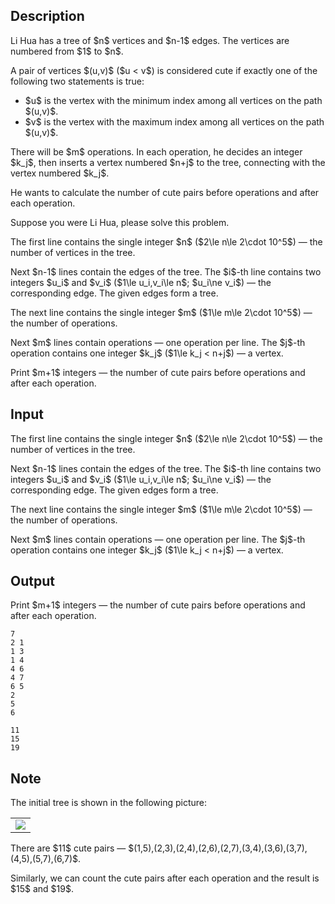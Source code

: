 ## Description

<div><p>Li Hua has a tree of $n$ vertices and $n-1$ edges. The vertices are numbered from $1$ to $n$.</p><p>A pair of vertices $(u,v)$ ($u &lt; v$) is considered <span class="tex-font-style-it">cute</span> if <span class="tex-font-style-bf">exactly one</span> of the following two statements is true:</p><ul> <li> $u$ is the vertex with the minimum index among all vertices on the path $(u,v)$. </li><li> $v$ is the vertex with the maximum index among all vertices on the path $(u,v)$.</li></ul><p>There will be $m$ operations. In each operation, he decides an integer $k_j$, then inserts a vertex numbered $n+j$ to the tree, connecting with the vertex numbered $k_j$.</p><p>He wants to calculate the number of <span class="tex-font-style-it">cute</span> pairs before operations and after each operation.</p><p>Suppose you were Li Hua, please solve this problem.</p></div><div class="input-specification"><p>The first line contains the single integer $n$ ($2\le n\le 2\cdot 10^5$)&nbsp;— the number of vertices in the tree.</p><p>Next $n-1$ lines contain the edges of the tree. The $i$-th line contains two integers $u_i$ and $v_i$ ($1\le u_i,v_i\le n$; $u_i\ne v_i$)&nbsp;— the corresponding edge. The given edges form a tree.</p><p>The next line contains the single integer $m$ ($1\le m\le 2\cdot 10^5$)&nbsp;— the number of operations.</p><p>Next $m$ lines contain operations&nbsp;— one operation per line. The $j$-th operation contains one integer $k_j$ ($1\le k_j &lt; n+j$)&nbsp;— a vertex.</p></div><div class="output-specification"><p>Print $m+1$ integers&nbsp;— the number of <span class="tex-font-style-it">cute</span> pairs before operations and after each operation.</p></div>

## Input

<p>The first line contains the single integer $n$ ($2\le n\le 2\cdot 10^5$)&nbsp;— the number of vertices in the tree.</p><p>Next $n-1$ lines contain the edges of the tree. The $i$-th line contains two integers $u_i$ and $v_i$ ($1\le u_i,v_i\le n$; $u_i\ne v_i$)&nbsp;— the corresponding edge. The given edges form a tree.</p><p>The next line contains the single integer $m$ ($1\le m\le 2\cdot 10^5$)&nbsp;— the number of operations.</p><p>Next $m$ lines contain operations&nbsp;— one operation per line. The $j$-th operation contains one integer $k_j$ ($1\le k_j &lt; n+j$)&nbsp;— a vertex.</p>

## Output

<p>Print $m+1$ integers&nbsp;— the number of <span class="tex-font-style-it">cute</span> pairs before operations and after each operation.</p>





```input1
7
2 1
1 3
1 4
4 6
4 7
6 5
2
5
6
```




```output1
11
15
19
```



## Note

<p>The initial tree is shown in the following picture:</p><center> <table class="tex-tabular"><tbody><tr><td class="tex-tabular-text-align-center"><img class="tex-graphics" src="file://uUJQOsk2.png" style="max-width: 100.0%;max-height: 100.0%;"></td></tr></tbody></table> </center><p>There are $11$ <span class="tex-font-style-it">cute</span> pairs&nbsp;— $(1,5),(2,3),(2,4),(2,6),(2,7),(3,4),(3,6),(3,7),(4,5),(5,7),(6,7)$.</p><p>Similarly, we can count the <span class="tex-font-style-it">cute</span> pairs after each operation and the result is $15$ and $19$.</p>
